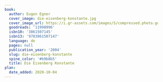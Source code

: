 ```yaml
---
book:
  author: Eugen Egner
  cover_image: die-eisenberg-konstante.jpg
  cover_image_url: https://i.gr-assets.com/images/S/compressed.photo.goodreads.com/books/1410728027l/11998996._SX98_.jpg
  goodreads: '11998996'
  isbn10: '3861507145'
  isbn13: '9783861507147'
  language: de
  pages: null
  publication_year: '2004'
  slug: die-eisenberg-konstante
  spine_color: '#b9b8b5'
  title: Die Eisenberg Konstante
plan:
  date_added: 2020-10-04
---
```

